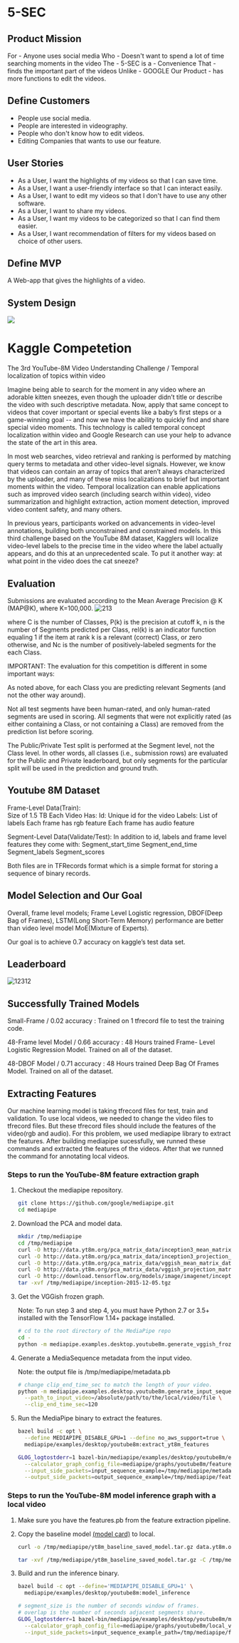 # 5-SEC
## Product Mission

For - Anyone uses social media
Who - Doesn't want to spend a lot of time searching moments in the video
The - 5-SEC is a - Convenience
That - finds the important part of the videos
Unlike - GOOGLE
Our Product - has more functions to edit the videos.

## Define Customers
- People use social media.
- People are interested in videography.
- People who don't know how to edit videos.
- Editing Companies that wants to use our feature. 

## User Stories
- As a User, I want the highlights of my videos so that I can save time.
- As a User, I want a user-friendly interface so that I can interact easily.
- As a User, I want to edit my videos so that I don't have to use any other software.
- As a User, I want to share my videos.
- As a User, I want my videos  to be categorized so that I can find them easier. 
- As a User, I want recommendation of filters for my videos based on choice of other users. 

## Define MVP 
A Web-app that gives the highlights of a video.

## System Design
![](https://github.com/Cagriyoruk/5-SEC/blob/master/5-Sec%20System%20Design.png)

# Kaggle Competetion
The 3rd YouTube-8M Video Understanding Challenge / Temporal localization of topics within video

Imagine being able to search for the moment in any video where an adorable kitten sneezes, even though the uploader didn’t title or describe the video with such descriptive metadata. Now, apply that same concept to videos that cover important or special events like a baby’s first steps or a game-winning goal -- and now we have the ability to quickly find and share special video moments. This technology is called temporal concept localization within video and Google Research can use your help to advance the state of the art in this area.

In most web searches, video retrieval and ranking is performed by matching query terms to metadata and other video-level signals. However, we know that videos can contain an array of topics that aren’t always characterized by the uploader, and many of these miss localizations to brief but important moments within the video. Temporal localization can enable applications such as improved video search (including search within video), video summarization and highlight extraction, action moment detection, improved video content safety, and many others.

In previous years, participants worked on advancements in video-level annotations, building both unconstrained and constrained models. In this third challenge based on the YouTube 8M dataset, Kagglers will localize video-level labels to the precise time in the video where the label actually appears, and do this at an unprecedented scale. To put it another way: at what point in the video does the cat sneeze?

## Evaluation
Submissions are evaluated according to the Mean Average Precision @ K (MAP@K), where K=100,000.
![213](https://user-images.githubusercontent.com/55101879/70405266-916c2400-1a0a-11ea-8b71-b41af691ea07.png)

where C is the number of Classes, P(k) is the precision at cutoff k, n is the number of Segments predicted per Class, rel(k) is an indicator function equaling 1 if the item at rank k is a relevant (correct) Class, or zero otherwise, and Nc is the number of positively-labeled segments for the each Class.

IMPORTANT: The evaluation for this competition is different in some important ways:

As noted above, for each Class you are predicting relevant Segments (and not the other way around).

Not all test segments have been human-rated, and only human-rated segments are used in scoring. All segments that were not explicitly rated (as either containing a Class, or not containing a Class) are removed from the prediction list before scoring.

The Public/Private Test split is performed at the Segment level, not the Class level. In other words, all classes (i.e., submission rows) are evaluated for the Public and Private leaderboard, but only segments for the particular split will be used in the prediction and ground truth.

## Youtube 8M Dataset
Frame-Level Data(Train):  
Size of 1.5 TB 
Each Video Has:
Id: Unique id for the video
Labels: List of labels
Each frame has rgb feature
Each frame has audio feature

Segment-Level Data(Validate/Test):
In addition to id, labels and frame level features they come with:
Segment_start_time
Segment_end_time
Segment_labels
Segment_scores

Both files are in TFRecords format which is a simple format for storing a sequence of binary records.

## Model Selection and Our Goal
Overall, frame level models;
Frame Level Logistic regression, 
DBOF(Deep Bag of Frames),
LSTM(Long Short-Term Memory) 
performance are better than video level model MoE(Mixture of Experts).

Our goal is to achieve 0.7 accuracy on kaggle’s test data set.

## Leaderboard
![12312](https://user-images.githubusercontent.com/55101879/70405435-2ff88500-1a0b-11ea-8457-773d7c3e7293.png)


## Successfully Trained Models
Small-Frame / 0.02 accuracy : Trained on 1 tfrecord file to test the training code.

48-Frame level Model / 0.66 accuracy : 48 Hours trained Frame- Level Logistic Regression Model. Trained on all of the dataset.

48-DBOF Model / 0.71 accuracy : 48 Hours trained Deep Bag Of Frames Model. Trained on all of the dataset.

## Extracting Features
Our machine learning model is taking tfrecord files for test, train and validation. To use local videos, we needed to change the video files to tfrecord files. But these tfrecord files should include the features of the video(rgb and audio). For this problem, we used mediapipe library to extract the features. After building mediapipe sucessfully, we runned these commands and extracted the features of the videos. After that we runned the command for annotating local videos.

### Steps to run the YouTube-8M feature extraction graph

1.  Checkout the mediapipe repository.

    ```bash
    git clone https://github.com/google/mediapipe.git
    cd mediapipe
    ```

2.  Download the PCA and model data.

    ```bash
    mkdir /tmp/mediapipe
    cd /tmp/mediapipe
    curl -O http://data.yt8m.org/pca_matrix_data/inception3_mean_matrix_data.pb
    curl -O http://data.yt8m.org/pca_matrix_data/inception3_projection_matrix_data.pb
    curl -O http://data.yt8m.org/pca_matrix_data/vggish_mean_matrix_data.pb
    curl -O http://data.yt8m.org/pca_matrix_data/vggish_projection_matrix_data.pb
    curl -O http://download.tensorflow.org/models/image/imagenet/inception-2015-12-05.tgz
    tar -xvf /tmp/mediapipe/inception-2015-12-05.tgz
    ```

3.  Get the VGGish frozen graph.

    Note: To run step 3 and step 4, you must have Python 2.7 or 3.5+ installed
    with the TensorFlow 1.14+ package installed.

    ```bash
    # cd to the root directory of the MediaPipe repo
    cd -
    python -m mediapipe.examples.desktop.youtube8m.generate_vggish_frozen_graph
    ```

4.  Generate a MediaSequence metadata from the input video.

    Note: the output file is /tmp/mediapipe/metadata.pb

    ```bash
    # change clip_end_time_sec to match the length of your video.
    python -m mediapipe.examples.desktop.youtube8m.generate_input_sequence_example \
      --path_to_input_video=/absolute/path/to/the/local/video/file \
      --clip_end_time_sec=120
    ```

5.  Run the MediaPipe binary to extract the features.

    ```bash
    bazel build -c opt \
      --define MEDIAPIPE_DISABLE_GPU=1 --define no_aws_support=true \
      mediapipe/examples/desktop/youtube8m:extract_yt8m_features

    GLOG_logtostderr=1 bazel-bin/mediapipe/examples/desktop/youtube8m/extract_yt8m_features \
      --calculator_graph_config_file=mediapipe/graphs/youtube8m/feature_extraction.pbtxt \
      --input_side_packets=input_sequence_example=/tmp/mediapipe/metadata.pb  \
      --output_side_packets=output_sequence_example=/tmp/mediapipe/features.pb
    ```

### Steps to run the YouTube-8M model inference graph with a local video

1.  Make sure you have the features.pb from the feature extraction pipeline.

2.  Copy the baseline model [(model card)](https://drive.google.com/file/d/1xTCi9-Nm9dt2KIk8WR0dDFrIssWawyXy/view) to local.

    ```bash
    curl -o /tmp/mediapipe/yt8m_baseline_saved_model.tar.gz data.yt8m.org/models/baseline/saved_model.tar.gz

    tar -xvf /tmp/mediapipe/yt8m_baseline_saved_model.tar.gz -C /tmp/mediapipe
    ```

3.  Build and run the inference binary.

    ```bash
    bazel build -c opt --define='MEDIAPIPE_DISABLE_GPU=1' \
      mediapipe/examples/desktop/youtube8m:model_inference

    # segment_size is the number of seconds window of frames.
    # overlap is the number of seconds adjacent segments share.
    GLOG_logtostderr=1 bazel-bin/mediapipe/examples/desktop/youtube8m/model_inference \
      --calculator_graph_config_file=mediapipe/graphs/youtube8m/local_video_model_inference.pbtxt \
      --input_side_packets=input_sequence_example_path=/tmp/mediapipe/features.pb,input_video_path=/absolute/path/to/the/local/video/file,output_video_path=/tmp/mediapipe/annotated_video.mp4,segment_size=5,overlap=4
    ```
